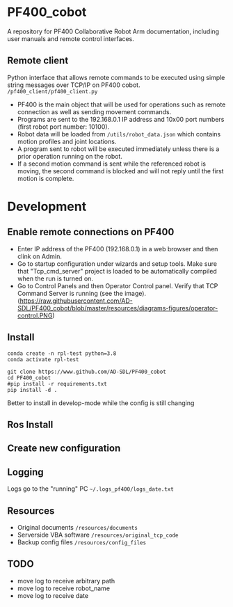 
# PF400_cobot
A repository for PF400 Collaborative Robot Arm documentation, including user manuals and remote control interfaces.
## Remote client
    
Python interface that allows remote commands to be executed using simple string messages over TCP/IP on PF400 cobot.  `/pf400_client/pf400_client.py`

- PF400 is the main object that will be used for operations such as remote connection as well as sending movement commands.
- Programs are sent to the 192.168.0.1 IP address and 10x00 port numbers (first robot port number: 10100). 
- Robot data will be loaded from `/utils/robot_data.json` which contains motion profiles and joint locations.
- A program sent to robot will be executed immediately unless there is a prior operation running on the robot. 
- If a second motion command is sent while the referenced robot is moving, the second command is blocked and will not reply until the first motion is complete.

# Development
## Enable remote connections on PF400
- Enter IP address of the PF400 (192.168.0.1) in a web browser and then clink on Admin.
- Go to startup configuration under wizards and setup tools. Make sure that "Tcp_cmd_server" project is loaded to be automatically compiled when the run is turned on.
- Go to Control Panels and then Operator Control panel. Verify that TCP Command Server is running (see the image). 
(https://raw.githubusercontent.com/AD-SDL/PF400_cobot/blob/master/resources/diagrams-figures/operator-control.PNG)

## Install

    conda create -n rpl-test python=3.8
    conda activate rpl-test

    git clone https://www.github.com/AD-SDL/PF400_cobot
    cd PF400_cobot
    #pip install -r requirements.txt
    pip install -d . 

Better to install in develop-mode while the config is still changing

## Ros Install

## Create new configuration

## Logging

Logs go to the "running" PC `~/.logs_pf400/logs_date.txt`

## Resources

* Original documents `/resources/documents`
* Serverside VBA software `/resources/original_tcp_code`
* Backup config files `/resources/config_files`

## TODO

* move log to receive arbitrary path
* move log to receive robot_name
* move log to receive date

